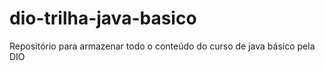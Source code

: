 # dio-trilha-java-basico
Repositório para armazenar todo o conteúdo do curso de java básico pela DIO
